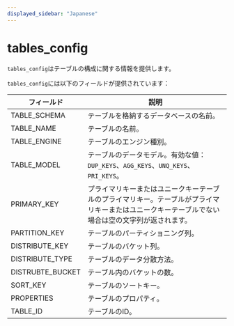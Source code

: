 ```yaml
---
displayed_sidebar: "Japanese"
---
```


# tables_config

`tables_config`はテーブルの構成に関する情報を提供します。

`tables_config`には以下のフィールドが提供されています：

| **フィールド**      | **説明**                                                    |
| ---------------- | ------------------------------------------------------------ |
| TABLE_SCHEMA     | テーブルを格納するデータベースの名前。                             |
| TABLE_NAME       | テーブルの名前。                                           |
| TABLE_ENGINE     | テーブルのエンジン種別。                                    |
| TABLE_MODEL      | テーブルのデータモデル。有効な値：`DUP_KEYS`、`AGG_KEYS`、`UNQ_KEYS`、`PRI_KEYS`。 |
| PRIMARY_KEY      | プライマリキーまたはユニークキーテーブルのプライマリキー。テーブルがプライマリキーまたはユニークキーテーブルでない場合は空の文字列が返されます。 |
| PARTITION_KEY    | テーブルのパーティショニング列。                       |
| DISTRIBUTE_KEY   | テーブルのバケット列。                          |
| DISTRIBUTE_TYPE  | テーブルのデータ分散方法。                   |
| DISTRUBTE_BUCKET | テーブル内のバケットの数。                              |
| SORT_KEY         | テーブルのソートキー。                                      |
| PROPERTIES       | テーブルのプロパティ。                                     |
| TABLE_ID         | テーブルのID。                                             |